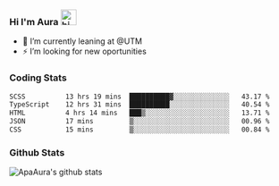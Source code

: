 ### Hi I'm Aura <img src="https://user-images.githubusercontent.com/1303154/88677602-1635ba80-d120-11ea-84d8-d263ba5fc3c0.gif" width="28px" alt="hi">

- 🔭 I’m currently leaning at @UTM
- ⚡ I’m looking for new oportunities


### Coding Stats

<!--START_SECTION:waka-->

```txt
SCSS          13 hrs 19 mins  ██████████▓░░░░░░░░░░░░░░   43.17 %
TypeScript    12 hrs 31 mins  ██████████░░░░░░░░░░░░░░░   40.54 %
HTML          4 hrs 14 mins   ███▒░░░░░░░░░░░░░░░░░░░░░   13.71 %
JSON          17 mins         ▒░░░░░░░░░░░░░░░░░░░░░░░░   00.96 %
CSS           15 mins         ▒░░░░░░░░░░░░░░░░░░░░░░░░   00.84 %
```

<!--END_SECTION:waka-->

### Github Stats

![ApaAura's github stats](https://github-readme-stats.vercel.app/api?username=ApaAura&count_private=true&theme=tokyonight&hide=contribs,prs)
